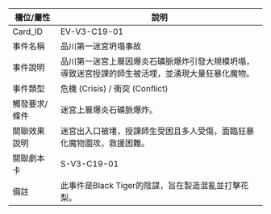 | 欄位/屬性 | 說明 |
|---|---|
| Card_ID | EV-V3-C19-01 |
| 事件名稱 | 品川第一迷宮坍塌事故 |
| 事件說明 | 品川第一迷宮上層因爆炎石礦脈爆炸引發大規模坍塌，導致迷宮授課的師生被活埋，並湧現大量狂暴化魔物。 |
| 事件類型 | 危機 (Crisis) / 衝突 (Conflict) |
| 觸發要求/條件 | 迷宮上層爆炎石礦脈爆炸。 |
| 關聯效果說明 | 迷宮出入口被堵，授課師生受困且多人受傷，面臨狂暴化魔物圍攻，救援困難。 |
| 關聯劇本卡 | S-V3-C19-01 |
| 備註 | 此事件是Black Tiger的陰謀，旨在製造混亂並打擊花梨。

